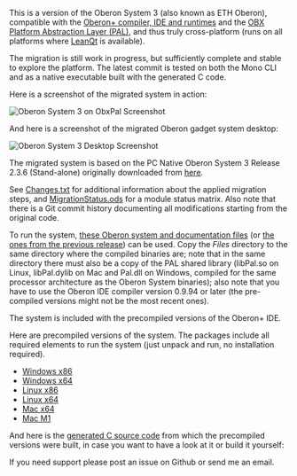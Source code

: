 This is a version of the Oberon System 3 (also known as ETH Oberon), compatible with the [Oberon+ compiler, IDE and runtimes](https://github.com/rochus-keller/Oberon/blob/master/README.md) and the [OBX Platform Abstraction Layer (PAL)](https://github.com/rochus-keller/Oberon/tree/master/runtime/Pal), and thus truly cross-platform (runs on all platforms where [LeanQt](https://github.com/rochus-keller/LeanQt) is available). 

The migration is still work in progress, but sufficiently complete and stable to explore the platform. The latest commit is tested on both the Mono CLI and as a native executable built with the generated C code.

Here is a screenshot of the migrated system in action:

![Oberon System 3 on ObxPal Screenshot](http://software.rochus-keller.ch/oberon_system_3_obxpal_2.3.6_minimal_system_4.png)

And here is a screenshot of the migrated Oberon gadget system desktop:

![Oberon System 3 Desktop Screenshot](http://software.rochus-keller.ch/oberon_system_3_obxpal_2.3.6_minimal_system_6.png)

The migrated system is based on the PC Native Oberon System 3 Release 2.3.6 (Stand-alone) originally downloaded from [here](https://github.com/pcayuela/oldftpETHZOberon/tree/master/System3/Native/StdAlone). 

See [Changes.txt](./Changes.txt) for additional information about the applied migration steps, and [MigrationStatus.ods](./MigrationStatus.ods) for a module status matrix. Also note that there is a Git commit history documenting all modifications starting from the original code.

To run the system, [these Oberon system and documentation files](http://software.rochus-keller.ch/OberonSystem3_R2.3.6_Files.zip) (or [the ones from the previous release](http://software.rochus-keller.ch/OberonSystem3_R2.2_Files.tar.gz)) can be used. Copy the *Files* directory to the same directory where the compiled binaries are; note that in the same directory there must also be a copy of the PAL shared library (libPal.so on Linux, libPal.dylib on Mac and Pal.dll on Windows, compiled for the same processor architecture as the Oberon System binaries); also note that you have to use the Oberon IDE compiler version 0.9.94 or later (the pre-compiled versions might not be the most recent ones).

The system is included with the precompiled versions of the Oberon+ IDE.

Here are precompiled versions of the system. The packages include all required elements to run the system (just unpack and run, no installation required).

- [Windows x86](http://software.rochus-keller.ch/OberonSystem3_win32.zip)
- [Windows x64](http://software.rochus-keller.ch/OberonSystem3_win64.zip)
- [Linux x86](http://software.rochus-keller.ch/OberonSystem_linux_i386.tar.gz)
- [Linux x64](http://software.rochus-keller.ch/OberonSystem_linux_x86_64.tar.gz)
- [Mac x64](http://software.rochus-keller.ch/OberonSystem3_macOS_x64.dmg)
- [Mac M1](http://software.rochus-keller.ch/OberonSystem3_macOS_M1.dmg)

And here is the [generated C source code](http://software.rochus-keller.ch/OberonSystem_generated_C_source.zip) from which the precompiled versions were built, in case you want to have a look at it or build it yourself:

If you need support please post an issue on Github or send me an email.
